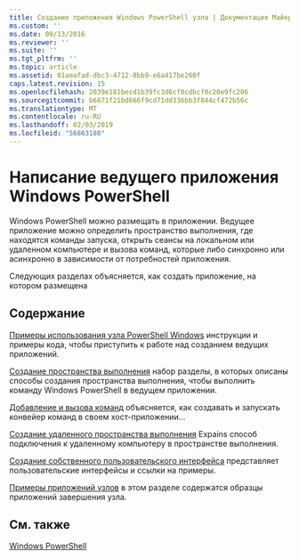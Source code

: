 ```yaml
---
title: Создание приложения Windows PowerShell узла | Документация Майкрософт
ms.custom: ''
ms.date: 09/13/2016
ms.reviewer: ''
ms.suite: ''
ms.tgt_pltfrm: ''
ms.topic: article
ms.assetid: 81aeafad-dbc3-4712-8bb9-e6a417be260f
caps.latest.revision: 15
ms.openlocfilehash: 2039e181becd1b39fc3d6cf0cdbcf0c20e9fc206
ms.sourcegitcommit: b6871f21bd666f9cd71dd336bb3f844cf472b56c
ms.translationtype: MT
ms.contentlocale: ru-RU
ms.lasthandoff: 02/03/2019
ms.locfileid: "56863180"
---
```

# <a name="writing-a-windows-powershell-host-application"></a>Написание ведущего приложения Windows PowerShell

Windows PowerShell можно размещать в приложении. Ведущее приложение можно определить пространство выполнения, где находятся команды запуска, открыть сеансы на локальном или удаленном компьютере и вызова команд, которые либо синхронно или асинхронно в зависимости от потребностей приложения.

Следующих разделах объясняется, как создать приложение, на котором размещена

## <a name="in-this-section"></a>Содержание

[Примеры использования узла PowerShell Windows](./windows-powershell-host-quickstart.md) инструкции и примеры кода, чтобы приступить к работе над созданием ведущих приложений.

[Создание пространства выполнения](./creating-runspaces.md) набор разделы, в которых описаны способы создания пространства выполнения, чтобы выполнить команду Windows PowerShell в ведущем приложении.

[Добавление и вызова команд](./adding-and-invoking-commands.md) объясняется, как создавать и запускать конвейер команд в своем хост-приложении...

[Создание удаленного пространства выполнения](./creating-remote-runspaces.md) Expains способ подключения к удаленному компьютеру в пространстве выполнения.

[Создание собственного пользовательского интерфейса](./creating-a-custom-user-interface.md) представляет пользовательские интерфейсы и ссылки на примеры.

[Примеры приложений узлов](./host-application-samples.md) в этом разделе содержатся образцы приложений завершения узла.

## <a name="see-also"></a>См. также

[Windows PowerShell](http://msdn.microsoft.com/en-us/b41a2af3-aec1-402d-8e18-c2c26be461ff)
